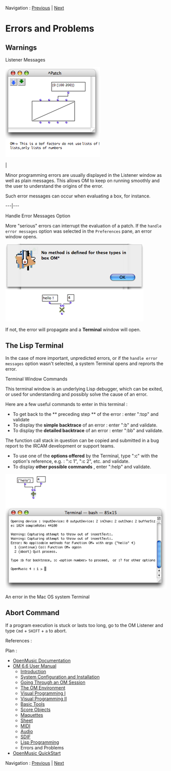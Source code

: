 Navigation : [Previous](LispForOM "page précédente\(Writing Code
for OM\)") | [Next](QuickStart-Chapters "page
suivante\(OpenMusic QuickStart\)")

# Errors and Problems

## Warnings

Listener Messages

![](../res/error1.png)

|

Minor programming errors are usually displayed in the Listener window as well
as plain messages. This allows OM to keep on running smoothly and the user to
understand the origins of the error.

Such error messages can occur when evaluating a box, for instance.  
  
---|---  
  
Handle Error Messages Option

More "serious" errors can interrupt the evaluation of a patch. If the `handle
error messages` option was selected in the `Preferences` pane, an error window
opens.

![](../res/error2.png)

If not, the error will propagate and a **Terminal** window will open.

## The Lisp Terminal

In the case of more important, unpredicted errors, or if the `handle error
messages` option wasn't selected, a system Terminal opens and reprorts the
error.

Terminal Window Commands

This terminal window is an underlying Lisp debugger, which can be exited, or
used for understanding and possibly solve the cause of an error.

Here are a few useful commands to enter in this terminal :

  * To get back to the ** preceding step ** of the error : enter ":top" and validate
  * To display the **simple backtrace** of an error : enter ":b" and validate.
  * To display the  **detailed backtrace** of an error : enter ":bb" and validate.

The function call stack in question can be copied and submitted in a bug
report to the IRCAM development or support teams.

  * To use one of the  **options offered** by the Terminal, type ":c" with the option's reference, e.g. : ":c 1", ":c 2", etc. and validate.
  * To display  **other possible commands** , enter ":help" and validate.

![An error in the Mac OS system Terminal](../res/error3.png)

An error in the Mac OS system Terminal

## Abort Command

If a program execution is stuck or lasts too long, go to the OM Listener and
type `Cmd` \+ `SHIFT` \+ `a` to abort.

References :

Plan :

  * [OpenMusic Documentation](OM-Documentation)
  * [OM 6.6 User Manual](OM-User-Manual)
    * [Introduction](00-Sommaire)
    * [System Configuration and Installation](Installation)
    * [Going Through an OM Session](Goingthrough)
    * [The OM Environment](Environment)
    * [Visual Programming I](BasicVisualProgramming)
    * [Visual Programming II](AdvancedVisualProgramming)
    * [Basic Tools](BasicObjects)
    * [Score Objects](ScoreObjects)
    * [Maquettes](Maquettes)
    * [Sheet](Sheet)
    * [MIDI](MIDI)
    * [Audio](Audio)
    * [SDIF](SDIF)
    * [Lisp Programming](Lisp)
    * Errors and Problems
  * [OpenMusic QuickStart](QuickStart-Chapters)

Navigation : [Previous](LispForOM "page précédente\(Writing Code
for OM\)") | [Next](QuickStart-Chapters "page
suivante\(OpenMusic QuickStart\)")

